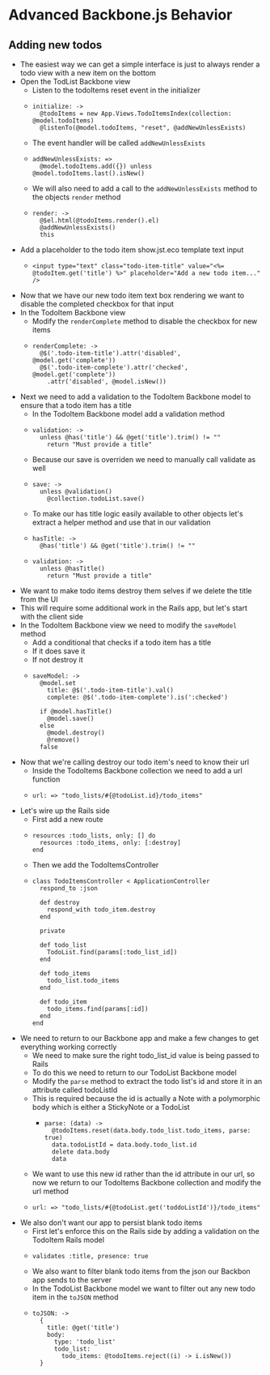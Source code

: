 Advanced Backbone.js Behavior
==

Adding new todos
--

- The easiest way we can get a simple interface is just to always render a todo
  view with a new item on the bottom
- Open the TodList Backbone view
  - Listen to the todoItems reset event in the initializer
  - ```
    initialize: ->
      @todoItems = new App.Views.TodoItemsIndex(collection: @model.todoItems)
      @listenTo(@model.todoItems, "reset", @addNewUnlessExists)
    ```
  - The event handler will be called `addNewUnlessExists`
  - ```
    addNewUnlessExists: =>
      @model.todoItems.add({}) unless @model.todoItems.last().isNew()
    ```
  - We will also need to add a call to the `addNewUnlessExists` method to the
    objects `render` method
  - ```
    render: ->
      @$el.html(@todoItems.render().el)
      @addNewUnlessExists()
      this
    ```
- Add a placeholder to the todo item show.jst.eco template text input
  - ```
    <input type="text" class="todo-item-title" value="<%= @todoItem.get('title') %>" placeholder="Add a new todo item..." />
    ```
- Now that we have our new todo item text box rendering we want to disable the
  completed checkbox for that input
- In the TodoItem Backbone view
  - Modify the `renderComplete` method to disable the checkbox for new items
  - ```
    renderComplete: ->
      @$('.todo-item-title').attr('disabled', @model.get('complete'))
      @$('.todo-item-complete').attr('checked', @model.get('complete'))
        .attr('disabled', @model.isNew())
    ```
- Next we need to add a validation to the TodoItem Backbone model to ensure that
  a todo item has a title
  - In the TodoItem Backbone model add a validation method
  - ```
    validation: ->
      unless @has('title') && @get('title').trim() != ""
        return "Must provide a title"
    ```
  - Because our save is overriden we need to manually call validate as well
  - ```
    save: ->
      unless @validation()
        @collection.todoList.save()
    ```
  - To make our has title logic easily available to other objects let's extract
    a helper method and use that in our validation
  - ```
    hasTitle: ->
      @has('title') && @get('title').trim() != ""
    ```
  - ```
    validation: ->
      unless @hasTitle()
        return "Must provide a title"
    ```
- We want to make todo items destroy them selves if we delete the title from the
  UI
- This will require some additional work in the Rails app, but let's start with
  the client side
- In the TodoItem Backbone view we need to modify the `saveModel` method
  - Add a conditional that checks if a todo item has a title
  - If it does save it
  - If not destroy it
  - ```
    saveModel: ->
      @model.set
        title: @$('.todo-item-title').val()
        complete: @$('.todo-item-complete').is(':checked')

      if @model.hasTitle()
        @model.save()
      else
        @model.destroy()
        @remove()
      false
    ```
- Now that we're calling destroy our todo item's need to know their url
  - Inside the TodoItems Backbone collection we need to add a url function
  - ```
    url: => "todo_lists/#{@todoList.id}/todo_items"
    ```
- Let's wire up the Rails side
  - First add a new route
  - ```
    resources :todo_lists, only: [] do
      resources :todo_items, only: [:destroy]
    end
    ```
  - Then we add the TodoItemsController
  - ```
    class TodoItemsController < ApplicationController
      respond_to :json

      def destroy
        respond_with todo_item.destroy
      end

      private

      def todo_list
        TodoList.find(params[:todo_list_id])
      end

      def todo_items
        todo_list.todo_items
      end

      def todo_item
        todo_items.find(params[:id])
      end
    end
    ```
- We need to return to our Backbone app and make a few changes to get everything
  working correctly
  - We need to make sure the right todo_list_id value is being passed to Rails
  - To do this we need to return to our TodoList Backbone model
  - Modify the `parse` method to extract the todo list's id and store it in an
    attribute called todoListId
  - This is required because the id is actually a Note with a polymorphic body
    which is either a StickyNote or a TodoList
    - ```
      parse: (data) ->
        @todoItems.reset(data.body.todo_list.todo_items, parse: true)
        data.todoListId = data.body.todo_list.id
        delete data.body
        data
      ```
  - We want to use this new id rather than the id attribute in our url, so now
    we return to our TodoItems Backbone collection and modify the url method
  - ```
    url: => "todo_lists/#{@todoList.get('toddoListId')}/todo_items"
    ```
- We also don't want our app to persist blank todo items
  - First let's enforce this on the Rails side by adding a validation on the
    TodoItem Rails model
  - ```
    validates :title, presence: true
    ```
  - We also want to filter blank todo items from the json our Backbon app sends
    to the server
  - In the TodoList Backbone model we want to filter out any new todo item in
    the `toJSON` method
  - ```
    toJSON: ->
      {
        title: @get('title')
        body:
          type: 'todo_list'
          todo_list:
            todo_items: @todoItems.reject((i) -> i.isNew())
      }

    ```
